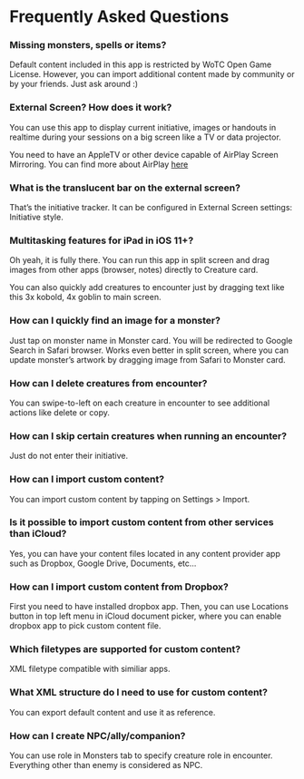 # Frequently Asked Questions

### Missing monsters, spells or items?

Default content included in this app is restricted by WoTC Open Game License. However, you can import additional content made by community or by your friends. Just ask around :)

### External Screen? How does it work?

You can use this app to display current initiative, images or handouts in realtime during your sessions on a big screen like a TV or data projector.

You need to have an AppleTV or other device capable of AirPlay Screen Mirroring. You can find more about AirPlay [here](https://support.apple.com/en-au/HT204289)

### What is the translucent bar on the external screen?

That’s the initiative tracker. It can be configured in External Screen settings: Initiative style.

### Multitasking features for iPad in iOS 11+?

Oh yeah, it is fully there. You can run this app in split screen and drag images from other apps (browser, notes) directly to Creature card.

You can also quickly add creatures to encounter just by dragging text like this 3x kobold, 4x goblin to main screen.

### How can I quickly find an image for a monster?

Just tap on monster name in Monster card. You will be redirected to Google Search in Safari browser. Works even better in split screen, where you can update monster’s artwork by dragging image from Safari to Monster card.

### How can I delete creatures from encounter?

You can swipe-to-left on each creature in encounter to see additional actions like delete or copy.

### How can I skip certain creatures when running an encounter?

Just do not enter their initiative.

### How can I import custom content?

You can import custom content by tapping on Settings > Import.

### Is it possible to import custom content from other services than iCloud?

Yes, you can have your content files located in any content provider app such as Dropbox, Google Drive, Documents, etc…

### How can I import custom content from Dropbox?

First you need to have installed dropbox app. Then, you can use Locations button in top left menu in iCloud document picker, where you can enable dropbox app to pick custom content file.

### Which filetypes are supported for custom content?

XML filetype compatible with similiar apps.

### What XML structure do I need to use for custom content?

You can export default content and use it as reference.

###  How can I create NPC/ally/companion?

You can use role in Monsters tab to specify creature role in encounter. Everything other than enemy is considered as NPC.
